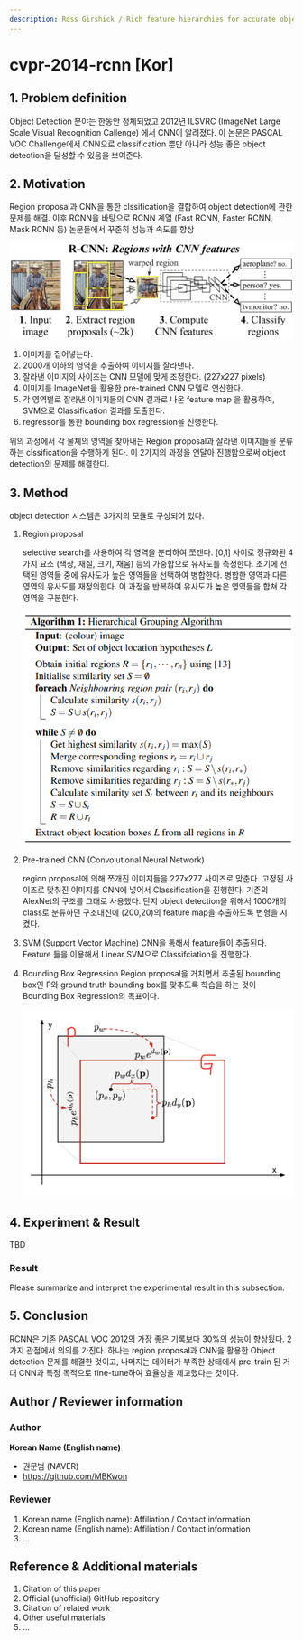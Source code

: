 ```yaml
---
description: Ross Girshick / Rich feature hierarchies for accurate object detection and semantic segmentation / CVPR 2014
---
```


# cvpr-2014-rcnn [Kor\]



##  1. Problem definition

Object Detection 분야는 한동안 정체되었고 2012년 ILSVRC (ImageNet Large Scale Visual Recognition Callenge) 에서 CNN이 알려졌다. 이 논문은 PASCAL VOC Challenge에서 CNN으로 classification 뿐만 아니라 성능 좋은 object detection을 달성할 수 있음을 보여준다. 



## 2. Motivation

Region proposal과 CNN을 통한 clssification을 결합하여 object detection에 관한 문제를 해결. 이후 RCNN을 바탕으로 RCNN 계열 (Fast RCNN, Faster RCNN, Mask RCNN 등) 논문들에서 꾸준히 성능과 속도를 향상

![Figure 1: You can freely upload images in the manuscript.](../../.gitbook/assets/region-with-cnn.png)

1. 이미지를 집어넣는다.
2. 2000개 이하의 영역을 추출하여 이미지를 잘라낸다.
3. 잘라낸 이미지의 사이즈는 CNN 모델에 맞게 조정한다. (227x227 pixels)
4. 이미지를 ImageNet을 활용한 pre-trained CNN 모델로 연산한다. 
5. 각 영역별로 잘라낸 이미지들의 CNN 결과로 나온 feature map 을 활용하여, SVM으로 Classification 결과를 도출한다.
6. regressor를 통한 bounding box regression을 진행한다.

위의 과정에서 각 물체의 영역을 찾아내는 Region proposal과 잘라낸 이미지들을 분류하는 clssification을 수행하게 된다. 이 2가지의 과정을 연달아 진행함으로써 object detection의 문제를 해결한다.



## 3. Method

object detection 시스템은 3가지의 모듈로 구성되어 있다. 

1. Region proposal

   selective search를 사용하여 각 영역을 분리하여 쪼갠다. [0,1] 사이로 정규화된 4가지 요소 (색상, 재질, 크기, 채움) 등의 가중합으로 유사도를 측정한다. 초기에 선택된 영역들 중에 유사도가 높은 영역들을 선택하여 병합한다. 병합한 영역과 다른 영역의 유사도를 재정의한다. 이 과정을 반복하여 유사도가 높은 영역들을 합쳐 각 영역을 구분한다.

   ![Figure 1: You can freely upload images in the manuscript.](../../.gitbook/assets/grouping-algorithm.png)

   

2. Pre-trained CNN (Convolutional Neural Network)

   region proposal에 의해 쪼개진 이미지들을 227x277 사이즈로 맞춘다. 고정된 사이즈로 맞춰진 이미지를 CNN에 넣어서 Classification을 진행한다. 기존의 AlexNet의 구조를 그대로 사용했다. 단지 object detection을 위해서 1000개의 class로 분류하던 구조대신에 (200,20)의 feature map을 추출하도록 변형을 시켰다.

   

3. SVM (Support Vector Machine)
   CNN을 통해서 feature들이 추출된다. Feature 들을 이용해서 Linear SVM으로 Classifciation을 진행한다. 

4. Bounding Box Regression
   Region proposal을 거치면서 추출된 bounding box인 P와 ground truth bounding box를 맞추도록 학습을 하는 것이 Bounding Box Regression의 목표이다.

   ![Figure 1: You can freely upload images in the manuscript.](../../.gitbook/assets/bounding-box.png)

   

## 4. Experiment & Result

TBD

### Result

Please summarize and interpret the experimental result in this subsection.

## 5. Conclusion

RCNN은 기존 PASCAL VOC 2012의 가장 좋은 기록보다 30%의 성능이 향상됬다. 2가지 관점에서 의의를 가진다. 하나는 region proposal과 CNN을 활용한 Object detection 문제를 해결한 것이고, 나머지는 데이터가 부족한 상태에서 pre-train 된 거대 CNN과 특정 목적으로 fine-tune하여 효율성을 제고했다는 것이다. 



## Author / Reviewer information

### Author

**Korean Name \(English name\)** 

* 권문범 (NAVER\)
* https://github.com/MBKwon

### Reviewer

1. Korean name \(English name\): Affiliation / Contact information
2. Korean name \(English name\): Affiliation / Contact information
3. ...

## Reference & Additional materials

1. Citation of this paper
2. Official \(unofficial\) GitHub repository
3. Citation of related work
4. Other useful materials
5. ...

